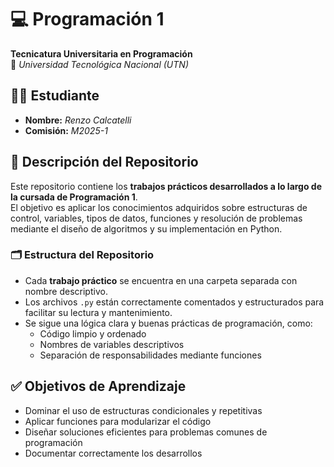 # 💻 Programación 1  
**Tecnicatura Universitaria en Programación**  
📍 *Universidad Tecnológica Nacional (UTN)*  

## 👨‍🎓 Estudiante  
- **Nombre:** *Renzo Calcatelli*  
- **Comisión:** *M2025-1*

## 📘 Descripción del Repositorio  
Este repositorio contiene los **trabajos prácticos desarrollados a lo largo de la cursada de Programación 1**.  
El objetivo es aplicar los conocimientos adquiridos sobre estructuras de control, variables, tipos de datos, funciones y resolución de problemas mediante el diseño de algoritmos y su implementación en Python.

### 🗂️ Estructura del Repositorio  
- Cada **trabajo práctico** se encuentra en una carpeta separada con nombre descriptivo.  
- Los archivos `.py` están correctamente comentados y estructurados para facilitar su lectura y mantenimiento.  
- Se sigue una lógica clara y buenas prácticas de programación, como:
  - Código limpio y ordenado  
  - Nombres de variables descriptivos  
  - Separación de responsabilidades mediante funciones  

## ✅ Objetivos de Aprendizaje
- Dominar el uso de estructuras condicionales y repetitivas  
- Aplicar funciones para modularizar el código  
- Diseñar soluciones eficientes para problemas comunes de programación  
- Documentar correctamente los desarrollos  
